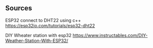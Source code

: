 ## Sources

ESP32 connect to DHT22 using c++  
https://esp32io.com/tutorials/esp32-dht22

DIY Wheater station with esp32
https://www.instructables.com/DIY-Weather-Station-With-ESP32/
